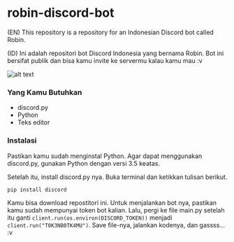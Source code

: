 # robin-discord-bot

(EN) This repository is a repository for an Indonesian Discord bot called Robin.

(ID) Ini adalah repositori bot Discord Indonesia yang bernama Robin.
Bot ini bersifat publik dan bisa kamu invite ke servermu kalau kamu mau :v

![alt text](https://cdn.discordapp.com/emojis/824343819642077196.png)

### Yang Kamu Butuhkan
- discord.py
- Python
- Teks editor

### Instalasi
Pastikan kamu sudah menginstal Python. Agar dapat menggunakan discord.py, gunakan Python dengan versi 3.5 keatas.

Setelah itu, install discord.py nya. Buka terminal dan ketikkan tulisan berikut.
```
pip install discord
```

Kamu bisa download repostitori ini.
Untuk menjalankan bot nya, pastikan kamu sudah mempunyai token bot kalian.
Lalu, pergi ke file main.py setelah itu ganti `client.run(os.environ(DISCORD_TOKEN))` menjadi `client.run("T0K3NB0TK4MU")`.
Save file-nya, jalankan kodenya, dan gassss... :v

